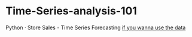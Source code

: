 # Time-Series-analysis-101
Python · Store Sales - Time Series Forecasting
[if you wanna use the data](https://www.kaggle.com/competitions/store-sales-time-series-forecasting/data)
